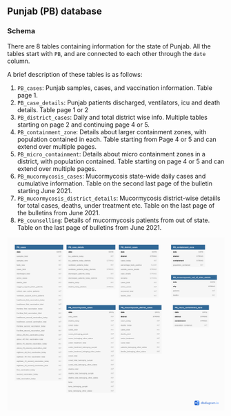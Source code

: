 ## Punjab (PB) database


<!-- @import "[TOC]" {cmd="toc" depthFrom=1 depthTo=6 orderedList=false} -->


### Schema

There are 8 tables containing information for the state of Punjab. All the tables start with `PB`, and are connected to each other through the `date` column.

A brief description of these tables is as follows:

1. `PB_cases`: Punjab samples, cases, and vaccination information. Table page 1.
2. `PB_case_details`: Punjab patients discharged, ventilators, icu and death details. Table page 1 or 2
3. `PB_district_cases`: Daily and total district wise info. Multiple tables starting on page 2 and continuing page 4 or 5.
4. `PB_containment_zone`: Details about larger containment zones, with population contained in each.  Table starting from Page 4 or 5 and can extend over multiple pages.
5. `PB_micro_containment`: Details about micro containment zones in a district, with population contained. Table starting on page 4 or 5 and can extend over multiple pages.
6. `PB_mucormycosis_cases`: Mucormycosis state-wide daily cases and cumulative information. Table on the second last page of the bulletin starting June 2021.
7. `PB_mucormycosis_district_details`: Mucormycosis district-wise detaiils for total cases, deaths, under treatment etc. Table on the last page of the bulletins from June 2021.
8. `PB_counselling`: Details of mucormycosis patients from out of state. Table on the last page of bulletins from June 2021. 


![test](./images/PB_tables.png)

